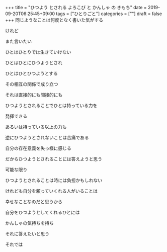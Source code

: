 +++
title = "ひつよう とされる よろこび と かんしゃ の きもち"
date = 2019-09-20T06:25:45+09:00
tags = ["ひとりごと"]
categories = [""]
draft = false
+++
同じようなことは何度となく書いた気がする

けれど

また言いたい

ひとはひとりでは生きていけない

ひとはひとにひつようとされ

ひとはひとひつようとする

その相互の関係で成り立つ

それは直接的にも間接的にも

ひつようとされることでひとは持っている力を

発揮できる

あるいは持っている以上の力も

逆にひつようとされないことは苦痛である

自分の存在意義を失っ様に感じる

だからひつようとされることには答えようと思う

可能な限り

ひつようとされることは時には負担かもしれない

けれども自分を頼っていくれる人がいることは

幸せなことなのだと思うから

自分をひつようとしてくれるひとには

かんしゃの気持ちを持ち

それに答えたいと思う

それでは

